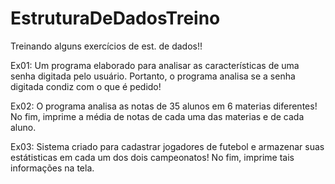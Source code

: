 # EstruturaDeDadosTreino
Treinando alguns exercícios de est. de dados!!

Ex01: Um programa elaborado para analisar as características de uma senha digitada pelo usuário. Portanto, o programa analisa se a senha digitada condiz com o que é pedido!

Ex02: O programa analisa as notas de 35 alunos em 6 materias diferentes! No fim, imprime a média de notas de cada uma das materias e de cada aluno.

Ex03: Sistema criado para cadastrar jogadores de futebol e armazenar suas estátisticas em cada um dos dois campeonatos! No fim, imprime tais informações na tela.
